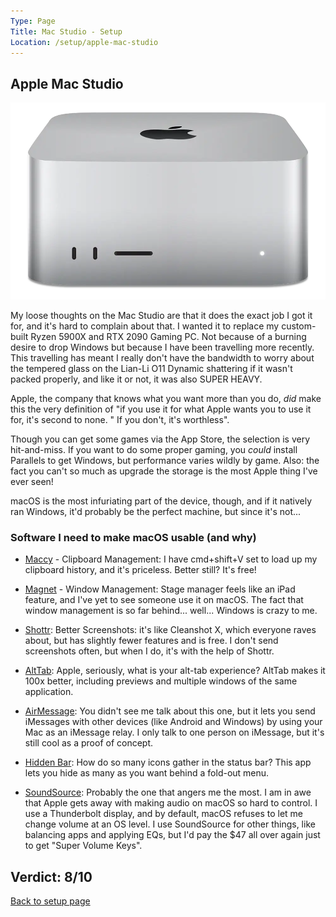 ```yaml
---
Type: Page
Title: Mac Studio - Setup
Location: /setup/apple-mac-studio
---
```


## Apple Mac Studio

<div class="img-container-wide"> <img class="setup-image" src="https://raw.githubusercontent.com/george-probably/chachanidze.com/main/Images/setup/apple-mac-studio.webp" alt="A picture of the Apple Mac Studio"> </div>

My loose thoughts on the Mac Studio are that it does the exact job I got it for, and it's hard to complain about that. I wanted it to replace my custom-built Ryzen 5900X and RTX 2090 Gaming PC. Not because of a burning desire to drop Windows but because I have been travelling more recently. This travelling has meant I really don't have the bandwidth to worry about the tempered glass on the Lian-Li O11 Dynamic shattering if it wasn't packed properly, and like it or not, it was also SUPER HEAVY.

Apple, the company that knows what you want more than you do, *did* make this the very definition of "if you use it for what Apple wants you to use it for, it's second to none. " If you don't, it's worthless".

Though you can get some games via the App Store, the selection is very hit-and-miss. If you want to do some proper gaming, you *could* install Parallels to get Windows, but performance varies wildly by game. Also: the fact you can't so much as upgrade the storage is the most Apple thing I've ever seen!

macOS is the most infuriating part of the device, though, and if it natively ran Windows, it'd probably be the perfect machine, but since it's not...

### Software I need to make macOS usable (and why)

- [Maccy](https://maccy.app/) - Clipboard Management: I have cmd+shift+V set to load up my clipboard history, and it's priceless. Better still? It's free!

- [Magnet](https://magnet.crowdcafe.com/) - Window Management: Stage manager feels like an iPad feature, and I've yet to see someone use it on macOS. The fact that window management is so far behind... well... Windows is crazy to me.

- [Shottr](https://shottr.cc/): Better Screenshots: it's like Cleanshot X, which everyone raves about, but has slightly fewer features and is free. I don't send screenshots often, but when I do, it's with the help of Shottr.

- [AltTab](https://alt-tab-macos.netlify.app/): Apple, seriously, what is your alt-tab experience? AltTab makes it 100x better, including previews and multiple windows of the same application.

- [AirMessage](https://airmessage.org/): You didn't see me talk about this one, but it lets you send iMessages with other devices (like Android and Windows) by using your Mac as an iMessage relay. I only talk to one person on iMessage, but it's still cool as a proof of concept.

- [Hidden Bar](https://apps.apple.com/us/app/hidden-bar/id1452453066): How do so many icons gather in the status bar? This app lets you hide as many as you want behind a fold-out menu.

- [SoundSource](https://rogueamoeba.com/soundsource/): Probably the one that angers me the most. I am in awe that Apple gets away with making audio on macOS so hard to control. I use a Thunderbolt display, and by default, macOS refuses to let me change volume at an OS level. I use SoundSource for other things, like balancing apps and applying EQs, but I'd pay the $47 all over again just to get "Super Volume Keys".

## Verdict: 8/10

[Back to setup page](/setup)